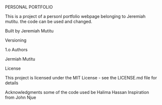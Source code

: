 PERSONAL PORTFOLIO

This is a project of a personl portfolio webpage belonging to Jeremiah mutitu.
the code can be used and changed.


Built by
 Jeremiah Mutitu


Versioning

1.o
Authors

Jermiah Mutitu

License

This project is licensed under the MIT License - see the LICENSE.md file for details

Acknowledgments
some of the code used be Halima Hassan
Inspiration from John Njue
